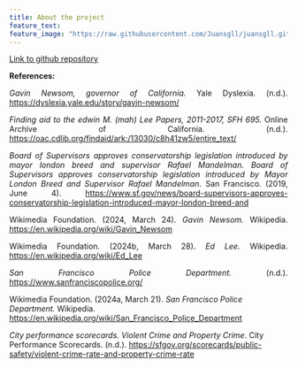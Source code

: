 ```yaml
---
title: About the project
feature_text:
feature_image: "https://raw.githubusercontent.com/Juansgll/juansgll.github.io/main/Pictures/golden-gate-bridge-header.jpg"
---
```

[Link to github repository](https://github.com/Juansgll/juansgll.github.io "Link to github")

<div style="text-align: justify">

**References:** 

*Gavin Newsom, governor of California.* Yale Dyslexia. (n.d.). https://dyslexia.yale.edu/story/gavin-newsom/ 

*Finding aid to the edwin M. (mah) Lee Papers, 2011-2017, SFH 695.* Online Archive of California. (n.d.). https://oac.cdlib.org/findaid/ark:/13030/c8h41zw5/entire_text/ 

*Board of Supervisors approves conservatorship legislation introduced by mayor london breed and supervisor Rafael Mandelman. Board of Supervisors approves conservatorship legislation introduced by Mayor London Breed and Supervisor Rafael Mandelman*. San Francisco. (2019, June 4). https://www.sf.gov/news/board-supervisors-approves-conservatorship-legislation-introduced-mayor-london-breed-and 

Wikimedia Foundation. (2024, March 24). *Gavin Newsom.* Wikipedia. https://en.wikipedia.org/wiki/Gavin_Newsom 

Wikimedia Foundation. (2024b, March 28). *Ed Lee.* Wikipedia. https://en.wikipedia.org/wiki/Ed_Lee 

*San Francisco Police Department.* (n.d.). https://www.sanfranciscopolice.org/ 

</div>

Wikimedia Foundation. (2024a, March 21). *San Francisco Police Department.* Wikipedia. https://en.wikipedia.org/wiki/San_Francisco_Police_Department 

*City performance scorecards. Violent Crime and Property Crime*. City Performance Scorecards. (n.d.). https://sfgov.org/scorecards/public-safety/violent-crime-rate-and-property-crime-rate 
